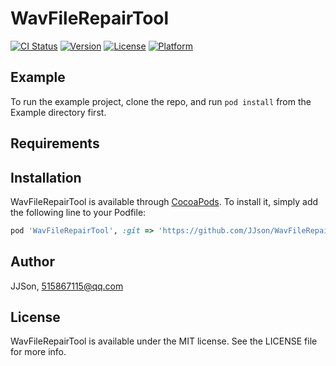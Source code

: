 # WavFileRepairTool

[![CI Status](https://img.shields.io/travis/JJSon/WavFileRepairTool.svg?style=flat)](https://travis-ci.org/JJSon/WavFileRepairTool)
[![Version](https://img.shields.io/cocoapods/v/WavFileRepairTool.svg?style=flat)](https://cocoapods.org/pods/WavFileRepairTool)
[![License](https://img.shields.io/cocoapods/l/WavFileRepairTool.svg?style=flat)](https://cocoapods.org/pods/WavFileRepairTool)
[![Platform](https://img.shields.io/cocoapods/p/WavFileRepairTool.svg?style=flat)](https://cocoapods.org/pods/WavFileRepairTool)

## Example

To run the example project, clone the repo, and run `pod install` from the Example directory first.

## Requirements

## Installation

WavFileRepairTool is available through [CocoaPods](https://cocoapods.org). To install
it, simply add the following line to your Podfile:

```ruby
pod 'WavFileRepairTool', :git => 'https://github.com/JJson/WavFileRepairTool.git'
```

## Author

JJSon, 515867115@qq.com

## License

WavFileRepairTool is available under the MIT license. See the LICENSE file for more info.
